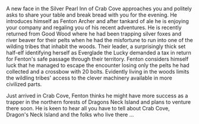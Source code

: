 A new face in the Silver Pearl Inn of Crab Cove approaches you and politely asks to share your table and break bread with you for the evening.  He introduces himself as Fenton Archer and after tankard of ale he is enjoying your company and regaling you of his recent adventures.  He is recently returned from Good Wood where he had been trapping silver foxes and river beaver for their pelts when he had the misfortune to run into one of the wilding tribes that inhabit the woods. Their leader, a surprisingly thick set half-elf identifying herself as Everglade the Lucky demanded a tax in return for Fenton's safe passage through their territory. Fenton considers himself luck that he managed to escape the encounter losing only the pelts he had collected and a crossbow with 20 bolts. Evidently living in the woods limits the wildling tribes' access to the clever machinery available in more civilized parts.

Just arrived in Crab Cove, Fenton thinks he might have more success as a trapper in the northern forests of Dragons Neck Island and plans to venture there soon. He is keen to hear all you have to tell about Crab Cove, Dragon's Neck Island and the folks who live there ...
